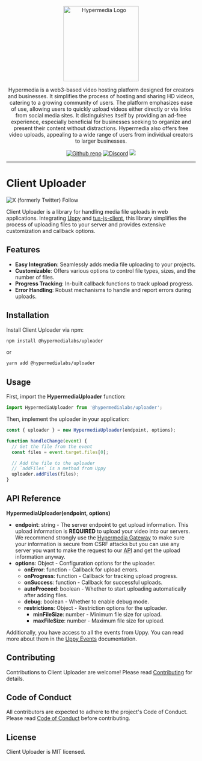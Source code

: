 <p align="center">
  <a href="https://hypermedia.link" target="blank"><img src="https://hypermedia.link/logo.svg" width="200" alt="Hypermedia Logo" /></a>
</p>

  <p align="center">Hypermedia is a web3-based video hosting platform designed for creators and businesses. It simplifies the process of hosting and sharing HD videos, catering to a growing community of users. The platform emphasizes ease of use, allowing users to quickly upload videos either directly or via links from social media sites. It distinguishes itself by providing an ad-free experience, especially beneficial for businesses seeking to organize and present their content without distractions. Hypermedia also offers free video uploads, appealing to a wide range of users from individual creators to larger businesses.</p>
    <p align="center">

<p align="center"><a href="https://github.com/hypermedialabs/uploader" target="_blank"><img src="https://img.shields.io/static/v1?label=hypermedialabs&message=uploader&color=blue&logo=github" alt="Github repo"/></a> <a href="https://discord.gg/mmGaMPEZ5S" target="_blank"><img src="https://img.shields.io/badge/discord-online-brightgreen.svg" alt="Discord"/></a> <a href="https://twitter.com/hypermedialabs" target="_blank"><img src="https://img.shields.io/twitter/follow/nestframework.svg?style=social&label=Follow"></a></p>

---

# Client Uploader

![X (formerly Twitter) Follow](https://img.shields.io/twitter/follow/hypermedialabs)

Client Uploader is a library for handling media file uploads in web applications. Integrating [Uppy](https://www.npmjs.com/package/@uppy/core) and [tus-js-client](https://www.npmjs.com/package/tus-js-client), this library simplifies the process of uploading files to your server and provides extensive customization and callback options.

## Features

- **Easy Integration**: Seamlessly adds media file uploading to your projects.
- **Customizable**: Offers various options to control file types, sizes, and the number of files.
- **Progress Tracking**: In-built callback functions to track upload progress.
- **Error Handling**: Robust mechanisms to handle and report errors during uploads.

## Installation

Install Client Uploader via npm:

```bash
npm install @hypermedialabs/uploader
```

or

```bash
yarn add @hypermedialabs/uploader
```

## Usage

First, import the **HypermediaUploader** function:

```javascript
import HypermediaUploader from '@hypermedialabs/uploader';
```

Then, implement the uploader in your application:

```javascript
const { uploader } = new HypermediaUploader(endpoint, options);

function handleChange(event) {
  // Get the file from the event
  const files = event.target.files[0];

  // Add the file to the uploader
  // `addFiles` is a method from Uppy
  uploader.addFiles(files);
}
```

## API Reference

**HypermediaUploader(endpoint, options)**

- **endpoint**: string - The server endpoint to get upload information. This upload information is **REQUIRED** to upload your video into our servers. We recommend strongly use the [Hypermedia Gateway](https://github.com/hypermedialabs/gateway) to make sure your information is secure from CSRF attacks but you can use any server you want to make the request to our [API](https://api.hypermedia.link/docs) and get the upload information anyway.
- **options**: Object - Configuration options for the uploader.
  - **onError**: function - Callback for upload errors.
  - **onProgress**: function - Callback for tracking upload progress.
  - **onSuccess**: function - Callback for successful uploads.
  - **autoProceed**: boolean - Whether to start uploading automatically after adding files.
  - **debug**: boolean - Whether to enable debug mode.
  - **restrictions**: Object - Restriction options for the uploader.
    - **minFileSize**: number - Minimum file size for upload.
    - **maxFileSize**: number - Maximum file size for upload.

Additionally, you have access to all the events from Uppy. You can read more about them in the [Uppy Events](https://uppy.io/docs/uppy/#events) documentation.

## Contributing

Contributions to Client Uploader are welcome! Please read [Contributing](CONTRIBUTING.md) for details.

## Code of Conduct

All contributors are expected to adhere to the project's Code of Conduct. Please read [Code of Conduct](CODE_OF_CONDUCT.md) before contributing.

## License

Client Uploader is MIT licensed.
